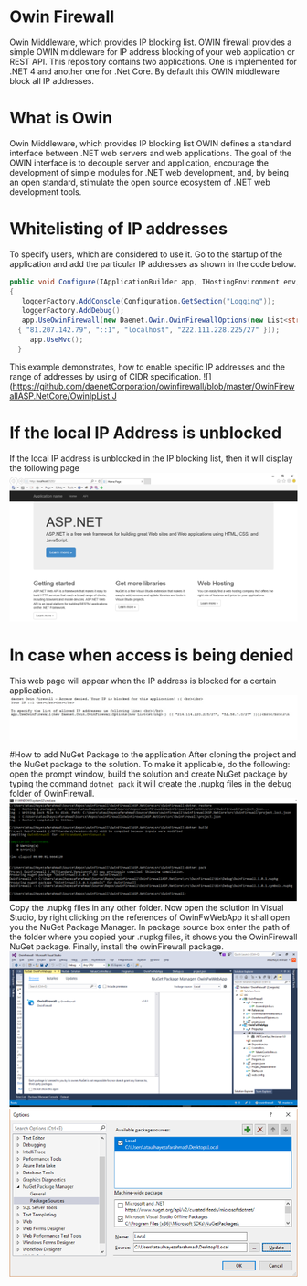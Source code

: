 # Owin Firewall
Owin Middleware, which provides IP blocking list.
OWIN firewall provides a simple OWIN middleware for IP address blocking of your web application or REST API. This repository contains two applications. One is implemented for .NET 4 and another one for .Net Core. By default this OWIN middleware block all IP addresses.

# What is Owin
Owin Middleware, which provides IP blocking list OWIN defines a standard interface between .NET web servers and web applications. The goal of the OWIN interface is to decouple server and application, encourage the development of simple modules for .NET web development, and, by being an open standard, stimulate the open source ecosystem of .NET web development tools.

# Whitelisting of IP addresses 
To specify users, which are considered to use it. Go to the startup of the application and add the particular IP addresses as shown in the code below.
```c#
public void Configure(IApplicationBuilder app, IHostingEnvironment env, ILoggerFactory loggerFactory)
{
   loggerFactory.AddConsole(Configuration.GetSection("Logging"));
   loggerFactory.AddDebug();
   app.UseOwinFirewall(new Daenet.Owin.OwinFirewallOptions(new List<string>()
  { "81.207.142.79", "::1", "localhost", "222.111.228.225/27" }));
     app.UseMvc();
  }
```
This example demonstrates, how to enable specific IP addresses and the range of addresses by using of CIDR specification.
![](https://github.com/daenetCorporation/owinfirewall/blob/master/OwinFirewallASP.NetCore/OwinIpList.J

# If the local IP Address is unblocked 
If the local IP address is unblocked in the IP blocking list, then it will display the following page
![](https://github.com/daenetCorporation/owinfirewall/blob/master/Images/owin.png)

# In case when access is being denied
This web page will appear when the IP address is blocked for a certain application.
![](https://github.com/daenetCorporation/owinfirewall/blob/master/Images/owinFirewall.jpg)

#How to add NuGet Package to the application
After cloning the project and the NuGet package to the solution. To make it applicable, do the following: open the prompt window, build the solution and create NuGet package by typing the command ```dotnet pack``` it will create the .nupkg files in the debug folder of OwinFirewall. 
![](https://github.com/daenetCorporation/owinfirewall/blob/master/Images/AddNugetPackageToApplication0.png)
Copy the .nupkg files in any other folder. Now open the solution in Visual Studio, by right clicking on the references of OwinFwWebApp it shall open you the NuGet Package Manager. In package source box enter the path of the folder where you copied your .nupkg files, it shows you the OwinFirewall NuGet package. Finally, install the owinFirewall package.
![](https://github.com/daenetCorporation/owinfirewall/blob/master/Images/PackageManager.png)
![](https://github.com/daenetCorporation/owinfirewall/blob/master/Images/Package1.png)
